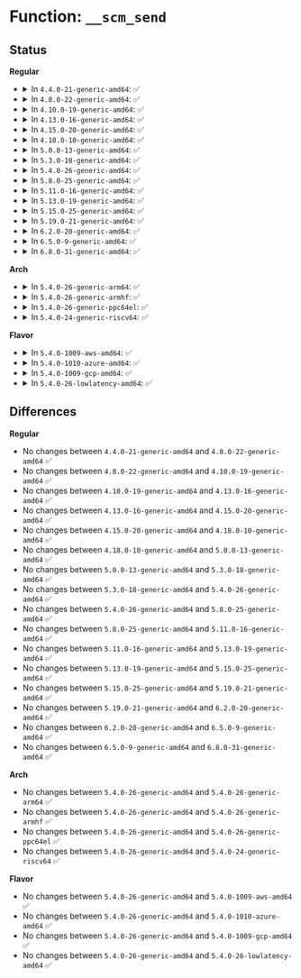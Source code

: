 # Function: <code>__scm_send</code>

## Status
<b>Regular</b>
<ul>
<li>
<details>
<summary>In <code>4.4.0-21-generic-amd64</code>: ✅</summary>

```c
int __scm_send(struct socket * sock, struct msghdr * msg, struct scm_cookie * p)
```

```json
{
  "name": "__scm_send",
  "collision_type": "Unique Global",
  "inline_type": "No",
  "funcs": [
    {
      "addr": 18446744071586244240,
      "name": "__scm_send",
      "external": true,
      "loc": "net/core/scm.c:133",
      "file": "net/core/scm.c",
      "inline": "seen, unknown",
      "caller_inline": [],
      "caller_func": [
        "net/netlink/af_netlink.c:netlink_sendmsg",
        "net/unix/af_unix.c:maybe_init_creds",
        "net/unix/af_unix.c:unix_stream_sendmsg",
        "net/unix/af_unix.c:unix_dgram_sendmsg"
      ]
    }
  ],
  "symbols": [
    {
      "addr": 18446744071586244240,
      "name": "__scm_send",
      "section": ".text",
      "bind": "STB_GLOBAL",
      "size": 1024
    }
  ]
}
```
</details>
</li>
<li>
<details>
<summary>In <code>4.8.0-22-generic-amd64</code>: ✅</summary>

```c
int __scm_send(struct socket * sock, struct msghdr * msg, struct scm_cookie * p)
```

```json
{
  "name": "__scm_send",
  "collision_type": "Unique Global",
  "inline_type": "No",
  "funcs": [
    {
      "addr": 18446744071586668080,
      "name": "__scm_send",
      "external": true,
      "loc": "net/core/scm.c:133",
      "file": "net/core/scm.c",
      "inline": "seen, unknown",
      "caller_inline": [],
      "caller_func": [
        "net/netlink/af_netlink.c:netlink_sendmsg",
        "net/unix/af_unix.c:unix_stream_sendmsg",
        "net/unix/af_unix.c:unix_dgram_sendmsg",
        "net/unix/af_unix.c:maybe_init_creds"
      ]
    }
  ],
  "symbols": [
    {
      "addr": 18446744071586668080,
      "name": "__scm_send",
      "section": ".text",
      "bind": "STB_GLOBAL",
      "size": 1030
    }
  ]
}
```
</details>
</li>
<li>
<details>
<summary>In <code>4.10.0-19-generic-amd64</code>: ✅</summary>

```c
int __scm_send(struct socket * sock, struct msghdr * msg, struct scm_cookie * p)
```

```json
{
  "name": "__scm_send",
  "collision_type": "Unique Global",
  "inline_type": "No",
  "funcs": [
    {
      "addr": 18446744071586853040,
      "name": "__scm_send",
      "external": true,
      "loc": "net/core/scm.c:133",
      "file": "net/core/scm.c",
      "inline": "seen, unknown",
      "caller_inline": [],
      "caller_func": [
        "net/netlink/af_netlink.c:netlink_sendmsg",
        "net/unix/af_unix.c:unix_stream_sendmsg",
        "net/unix/af_unix.c:unix_dgram_sendmsg",
        "net/unix/af_unix.c:maybe_init_creds"
      ]
    }
  ],
  "symbols": [
    {
      "addr": 18446744071586853040,
      "name": "__scm_send",
      "section": ".text",
      "bind": "STB_GLOBAL",
      "size": 1030
    }
  ]
}
```
</details>
</li>
<li>
<details>
<summary>In <code>4.13.0-16-generic-amd64</code>: ✅</summary>

```c
int __scm_send(struct socket * sock, struct msghdr * msg, struct scm_cookie * p)
```

```json
{
  "name": "__scm_send",
  "collision_type": "Unique Global",
  "inline_type": "No",
  "funcs": [
    {
      "addr": 18446744071586976256,
      "name": "__scm_send",
      "external": true,
      "loc": "net/core/scm.c:134",
      "file": "net/core/scm.c",
      "inline": "seen, unknown",
      "caller_inline": [],
      "caller_func": [
        "net/netlink/af_netlink.c:netlink_sendmsg",
        "net/unix/af_unix.c:unix_stream_sendmsg",
        "net/unix/af_unix.c:unix_dgram_sendmsg",
        "net/unix/af_unix.c:maybe_init_creds"
      ]
    }
  ],
  "symbols": [
    {
      "addr": 18446744071586976256,
      "name": "__scm_send",
      "section": ".text",
      "bind": "STB_GLOBAL",
      "size": 1010
    }
  ]
}
```
</details>
</li>
<li>
<details>
<summary>In <code>4.15.0-20-generic-amd64</code>: ✅</summary>

```c
int __scm_send(struct socket * sock, struct msghdr * msg, struct scm_cookie * p)
```

```json
{
  "name": "__scm_send",
  "collision_type": "Unique Global",
  "inline_type": "No",
  "funcs": [
    {
      "addr": 18446744071587474464,
      "name": "__scm_send",
      "external": true,
      "loc": "net/core/scm.c:134",
      "file": "net/core/scm.c",
      "inline": "seen, unknown",
      "caller_inline": [],
      "caller_func": [
        "net/netlink/af_netlink.c:netlink_sendmsg",
        "net/unix/af_unix.c:unix_stream_sendmsg",
        "net/unix/af_unix.c:unix_dgram_sendmsg",
        "net/unix/af_unix.c:maybe_init_creds"
      ]
    }
  ],
  "symbols": [
    {
      "addr": 18446744071587474464,
      "name": "__scm_send",
      "section": ".text",
      "bind": "STB_GLOBAL",
      "size": 997
    }
  ]
}
```
</details>
</li>
<li>
<details>
<summary>In <code>4.18.0-10-generic-amd64</code>: ✅</summary>

```c
int __scm_send(struct socket * sock, struct msghdr * msg, struct scm_cookie * p)
```

```json
{
  "name": "__scm_send",
  "collision_type": "Unique Global",
  "inline_type": "No",
  "funcs": [
    {
      "addr": 18446744071587779424,
      "name": "__scm_send",
      "external": true,
      "loc": "net/core/scm.c:134",
      "file": "net/core/scm.c",
      "inline": "seen, unknown",
      "caller_inline": [],
      "caller_func": [
        "net/netlink/af_netlink.c:netlink_sendmsg",
        "net/unix/af_unix.c:unix_stream_sendmsg",
        "net/unix/af_unix.c:unix_dgram_sendmsg",
        "net/unix/af_unix.c:maybe_init_creds"
      ]
    }
  ],
  "symbols": [
    {
      "addr": 18446744071587779424,
      "name": "__scm_send",
      "section": ".text",
      "bind": "STB_GLOBAL",
      "size": 982
    }
  ]
}
```
</details>
</li>
<li>
<details>
<summary>In <code>5.0.0-13-generic-amd64</code>: ✅</summary>

```c
int __scm_send(struct socket * sock, struct msghdr * msg, struct scm_cookie * p)
```

```json
{
  "name": "__scm_send",
  "collision_type": "Unique Global",
  "inline_type": "No",
  "funcs": [
    {
      "addr": 18446744071587912336,
      "name": "__scm_send",
      "external": true,
      "loc": "net/core/scm.c:134",
      "file": "net/core/scm.c",
      "inline": "seen, unknown",
      "caller_inline": [],
      "caller_func": [
        "net/netlink/af_netlink.c:netlink_sendmsg",
        "net/unix/af_unix.c:unix_stream_sendmsg",
        "net/unix/af_unix.c:unix_dgram_sendmsg",
        "net/unix/af_unix.c:maybe_init_creds"
      ]
    }
  ],
  "symbols": [
    {
      "addr": 18446744071587912336,
      "name": "__scm_send",
      "section": ".text",
      "bind": "STB_GLOBAL",
      "size": 988
    }
  ]
}
```
</details>
</li>
<li>
<details>
<summary>In <code>5.3.0-18-generic-amd64</code>: ✅</summary>

```c
int __scm_send(struct socket * sock, struct msghdr * msg, struct scm_cookie * p)
```

```json
{
  "name": "__scm_send",
  "collision_type": "Unique Global",
  "inline_type": "No",
  "funcs": [
    {
      "addr": 18446744071588220384,
      "name": "__scm_send",
      "external": true,
      "loc": "net/core/scm.c:131",
      "file": "net/core/scm.c",
      "inline": "seen, unknown",
      "caller_inline": [],
      "caller_func": [
        "net/netlink/af_netlink.c:netlink_sendmsg",
        "net/unix/af_unix.c:unix_stream_sendmsg",
        "net/unix/af_unix.c:unix_dgram_sendmsg",
        "net/unix/af_unix.c:maybe_init_creds"
      ]
    }
  ],
  "symbols": [
    {
      "addr": 18446744071588220384,
      "name": "__scm_send",
      "section": ".text",
      "bind": "STB_GLOBAL",
      "size": 1018
    }
  ]
}
```
</details>
</li>
<li>
<details>
<summary>In <code>5.4.0-26-generic-amd64</code>: ✅</summary>

```c
int __scm_send(struct socket * sock, struct msghdr * msg, struct scm_cookie * p)
```

```json
{
  "name": "__scm_send",
  "collision_type": "Unique Global",
  "inline_type": "No",
  "funcs": [
    {
      "addr": 18446744071588424992,
      "name": "__scm_send",
      "external": true,
      "loc": "net/core/scm.c:131",
      "file": "net/core/scm.c",
      "inline": "seen, unknown",
      "caller_inline": [],
      "caller_func": [
        "net/netlink/af_netlink.c:netlink_sendmsg",
        "net/unix/af_unix.c:unix_stream_sendmsg",
        "net/unix/af_unix.c:unix_dgram_sendmsg",
        "net/unix/af_unix.c:maybe_init_creds"
      ]
    }
  ],
  "symbols": [
    {
      "addr": 18446744071588424992,
      "name": "__scm_send",
      "section": ".text",
      "bind": "STB_GLOBAL",
      "size": 1018
    }
  ]
}
```
</details>
</li>
<li>
<details>
<summary>In <code>5.8.0-25-generic-amd64</code>: ✅</summary>

```c
int __scm_send(struct socket * sock, struct msghdr * msg, struct scm_cookie * p)
```

```json
{
  "name": "__scm_send",
  "collision_type": "Unique Global",
  "inline_type": "No",
  "funcs": [
    {
      "addr": 18446744071589293408,
      "name": "__scm_send",
      "external": true,
      "loc": "net/core/scm.c:131",
      "file": "net/core/scm.c",
      "inline": "seen, unknown",
      "caller_inline": [],
      "caller_func": [
        "net/netlink/af_netlink.c:netlink_sendmsg",
        "net/unix/af_unix.c:unix_stream_sendmsg",
        "net/unix/af_unix.c:unix_dgram_sendmsg",
        "net/unix/af_unix.c:maybe_init_creds"
      ]
    }
  ],
  "symbols": [
    {
      "addr": 18446744071589293408,
      "name": "__scm_send",
      "section": ".text",
      "bind": "STB_GLOBAL",
      "size": 1091
    }
  ]
}
```
</details>
</li>
<li>
<details>
<summary>In <code>5.11.0-16-generic-amd64</code>: ✅</summary>

```c
int __scm_send(struct socket * sock, struct msghdr * msg, struct scm_cookie * p)
```

```json
{
  "name": "__scm_send",
  "collision_type": "Unique Global",
  "inline_type": "No",
  "funcs": [
    {
      "addr": 18446744071589291984,
      "name": "__scm_send",
      "external": true,
      "loc": "net/core/scm.c:131",
      "file": "net/core/scm.c",
      "inline": "seen, unknown",
      "caller_inline": [],
      "caller_func": [
        "net/netlink/af_netlink.c:netlink_sendmsg",
        "net/unix/af_unix.c:unix_stream_sendmsg",
        "net/unix/af_unix.c:unix_dgram_sendmsg",
        "net/unix/af_unix.c:maybe_init_creds"
      ]
    }
  ],
  "symbols": [
    {
      "addr": 18446744071589291984,
      "name": "__scm_send",
      "section": ".text",
      "bind": "STB_GLOBAL",
      "size": 1091
    }
  ]
}
```
</details>
</li>
<li>
<details>
<summary>In <code>5.13.0-19-generic-amd64</code>: ✅</summary>

```c
int __scm_send(struct socket * sock, struct msghdr * msg, struct scm_cookie * p)
```

```json
{
  "name": "__scm_send",
  "collision_type": "Unique Global",
  "inline_type": "No",
  "funcs": [
    {
      "addr": 18446744071589185856,
      "name": "__scm_send",
      "external": true,
      "loc": "net/core/scm.c:131",
      "file": "net/core/scm.c",
      "inline": "seen, unknown",
      "caller_inline": [],
      "caller_func": [
        "net/netlink/af_netlink.c:netlink_sendmsg",
        "net/unix/af_unix.c:unix_stream_sendmsg",
        "net/unix/af_unix.c:unix_dgram_sendmsg",
        "net/unix/af_unix.c:maybe_init_creds"
      ]
    }
  ],
  "symbols": [
    {
      "addr": 18446744071589185856,
      "name": "__scm_send",
      "section": ".text",
      "bind": "STB_GLOBAL",
      "size": 1089
    }
  ]
}
```
</details>
</li>
<li>
<details>
<summary>In <code>5.15.0-25-generic-amd64</code>: ✅</summary>

```c
int __scm_send(struct socket * sock, struct msghdr * msg, struct scm_cookie * p)
```

```json
{
  "name": "__scm_send",
  "collision_type": "Unique Global",
  "inline_type": "No",
  "funcs": [
    {
      "addr": 18446744071589907328,
      "name": "__scm_send",
      "external": true,
      "loc": "net/core/scm.c:131",
      "file": "net/core/scm.c",
      "inline": "seen, unknown",
      "caller_inline": [],
      "caller_func": [
        "net/netlink/af_netlink.c:netlink_sendmsg",
        "net/unix/af_unix.c:unix_stream_sendmsg",
        "net/unix/af_unix.c:unix_dgram_sendmsg",
        "net/unix/af_unix.c:maybe_init_creds"
      ]
    }
  ],
  "symbols": [
    {
      "addr": 18446744071589907328,
      "name": "__scm_send",
      "section": ".text",
      "bind": "STB_GLOBAL",
      "size": 1089
    }
  ]
}
```
</details>
</li>
<li>
<details>
<summary>In <code>5.19.0-21-generic-amd64</code>: ✅</summary>

```c
int __scm_send(struct socket * sock, struct msghdr * msg, struct scm_cookie * p)
```

```json
{
  "name": "__scm_send",
  "collision_type": "Unique Global",
  "inline_type": "No",
  "funcs": [
    {
      "addr": 18446744071591437408,
      "name": "__scm_send",
      "external": true,
      "loc": "net/core/scm.c:131",
      "file": "net/core/scm.c",
      "inline": "seen, unknown",
      "caller_inline": [],
      "caller_func": [
        "net/netlink/af_netlink.c:netlink_sendmsg",
        "net/unix/af_unix.c:unix_stream_sendmsg",
        "net/unix/af_unix.c:unix_dgram_sendmsg",
        "net/unix/af_unix.c:maybe_init_creds"
      ]
    }
  ],
  "symbols": [
    {
      "addr": 18446744071591437408,
      "name": "__scm_send",
      "section": ".text",
      "bind": "STB_GLOBAL",
      "size": 1119
    }
  ]
}
```
</details>
</li>
<li>
<details>
<summary>In <code>6.2.0-20-generic-amd64</code>: ✅</summary>

```c
int __scm_send(struct socket * sock, struct msghdr * msg, struct scm_cookie * p)
```

```json
{
  "name": "__scm_send",
  "collision_type": "Unique Global",
  "inline_type": "No",
  "funcs": [
    {
      "addr": 18446744071593203952,
      "name": "__scm_send",
      "external": true,
      "loc": "net/core/scm.c:131",
      "file": "net/core/scm.c",
      "inline": "seen, unknown",
      "caller_inline": [],
      "caller_func": [
        "net/netlink/af_netlink.c:netlink_sendmsg",
        "net/unix/af_unix.c:unix_stream_sendmsg",
        "net/unix/af_unix.c:unix_dgram_sendmsg",
        "net/unix/af_unix.c:maybe_init_creds"
      ]
    }
  ],
  "symbols": [
    {
      "addr": 18446744071593203952,
      "name": "__scm_send",
      "section": ".text",
      "bind": "STB_GLOBAL",
      "size": 1119
    }
  ]
}
```
</details>
</li>
<li>
<details>
<summary>In <code>6.5.0-9-generic-amd64</code>: ✅</summary>

```c
int __scm_send(struct socket * sock, struct msghdr * msg, struct scm_cookie * p)
```

```json
{
  "name": "__scm_send",
  "collision_type": "Unique Global",
  "inline_type": "No",
  "funcs": [
    {
      "addr": 18446744071593664064,
      "name": "__scm_send",
      "external": true,
      "loc": "net/core/scm.c:131",
      "file": "net/core/scm.c",
      "inline": "seen, unknown",
      "caller_inline": [],
      "caller_func": [
        "net/netlink/af_netlink.c:netlink_sendmsg",
        "net/unix/af_unix.c:unix_stream_sendmsg",
        "net/unix/af_unix.c:unix_dgram_sendmsg"
      ]
    }
  ],
  "symbols": [
    {
      "addr": 18446744071593664064,
      "name": "__scm_send",
      "section": ".text",
      "bind": "STB_GLOBAL",
      "size": 1170
    }
  ]
}
```
</details>
</li>
<li>
<details>
<summary>In <code>6.8.0-31-generic-amd64</code>: ✅</summary>

```c
int __scm_send(struct socket * sock, struct msghdr * msg, struct scm_cookie * p)
```

```json
{
  "name": "__scm_send",
  "collision_type": "Unique Global",
  "inline_type": "No",
  "funcs": [
    {
      "addr": 18446744071594442080,
      "name": "__scm_send",
      "external": true,
      "loc": "net/core/scm.c:137",
      "file": "net/core/scm.c",
      "inline": "seen, unknown",
      "caller_inline": [],
      "caller_func": [
        "net/netlink/af_netlink.c:netlink_sendmsg",
        "net/unix/af_unix.c:unix_stream_sendmsg",
        "net/unix/af_unix.c:unix_dgram_sendmsg"
      ]
    }
  ],
  "symbols": [
    {
      "addr": 18446744071594442080,
      "name": "__scm_send",
      "section": ".text",
      "bind": "STB_GLOBAL",
      "size": 1206
    }
  ]
}
```
</details>
</li>
</ul>
<b>Arch</b>
<ul>
<li>
<details>
<summary>In <code>5.4.0-26-generic-arm64</code>: ✅</summary>

```c
int __scm_send(struct socket * sock, struct msghdr * msg, struct scm_cookie * p)
```

```json
{
  "name": "__scm_send",
  "collision_type": "Unique Global",
  "inline_type": "No",
  "funcs": [
    {
      "addr": 18446603336501942824,
      "name": "__scm_send",
      "external": true,
      "loc": "net/core/scm.c:131",
      "file": "net/core/scm.c",
      "inline": "seen, unknown",
      "caller_inline": [],
      "caller_func": [
        "net/netlink/af_netlink.c:netlink_sendmsg",
        "net/unix/af_unix.c:unix_stream_sendmsg",
        "net/unix/af_unix.c:unix_dgram_sendmsg",
        "net/unix/af_unix.c:maybe_init_creds"
      ]
    }
  ],
  "symbols": [
    {
      "addr": 18446603336501942824,
      "name": "__scm_send",
      "section": ".text",
      "bind": "STB_GLOBAL",
      "size": 1016
    }
  ]
}
```
</details>
</li>
<li>
<details>
<summary>In <code>5.4.0-26-generic-armhf</code>: ✅</summary>

```c
int __scm_send(struct socket * sock, struct msghdr * msg, struct scm_cookie * p)
```

```json
{
  "name": "__scm_send",
  "collision_type": "Unique Global",
  "inline_type": "No",
  "funcs": [
    {
      "addr": 3234699992,
      "name": "__scm_send",
      "external": true,
      "loc": "net/core/scm.c:131",
      "file": "net/core/scm.c",
      "inline": "seen, unknown",
      "caller_inline": [],
      "caller_func": [
        "net/netlink/af_netlink.c:netlink_sendmsg",
        "net/unix/af_unix.c:unix_stream_sendpage",
        "net/unix/af_unix.c:unix_stream_sendmsg",
        "net/unix/af_unix.c:unix_dgram_sendmsg"
      ]
    }
  ],
  "symbols": [
    {
      "addr": 3234699992,
      "name": "__scm_send",
      "section": ".text",
      "bind": "STB_GLOBAL",
      "size": 1084
    }
  ]
}
```
</details>
</li>
<li>
<details>
<summary>In <code>5.4.0-26-generic-ppc64el</code>: ✅</summary>

```c
int __scm_send(struct socket * sock, struct msghdr * msg, struct scm_cookie * p)
```

```json
{
  "name": "__scm_send",
  "collision_type": "Unique Global",
  "inline_type": "No",
  "funcs": [
    {
      "addr": 13835058055295364560,
      "name": "__scm_send",
      "external": true,
      "loc": "net/core/scm.c:131",
      "file": "net/core/scm.c",
      "inline": "seen, unknown",
      "caller_inline": [],
      "caller_func": [
        "net/netlink/af_netlink.c:netlink_sendmsg",
        "net/unix/af_unix.c:unix_stream_sendmsg",
        "net/unix/af_unix.c:unix_dgram_sendmsg",
        "net/unix/af_unix.c:maybe_init_creds"
      ]
    }
  ],
  "symbols": [
    {
      "addr": 13835058055295364560,
      "name": "__scm_send",
      "section": ".text",
      "bind": "STB_GLOBAL",
      "size": 1352
    }
  ]
}
```
</details>
</li>
<li>
<details>
<summary>In <code>5.4.0-24-generic-riscv64</code>: ✅</summary>

```c
int __scm_send(struct socket * sock, struct msghdr * msg, struct scm_cookie * p)
```

```json
{
  "name": "__scm_send",
  "collision_type": "Unique Global",
  "inline_type": "No",
  "funcs": [
    {
      "addr": 18446743936278248892,
      "name": "__scm_send",
      "external": true,
      "loc": "net/core/scm.c:131",
      "file": "net/core/scm.c",
      "inline": "seen, unknown",
      "caller_inline": [],
      "caller_func": [
        "net/netlink/af_netlink.c:netlink_sendmsg",
        "net/unix/af_unix.c:unix_stream_sendmsg",
        "net/unix/af_unix.c:unix_dgram_sendmsg",
        "net/unix/af_unix.c:maybe_init_creds"
      ]
    }
  ],
  "symbols": [
    {
      "addr": 18446743936278248892,
      "name": "__scm_send",
      "section": ".text",
      "bind": "STB_GLOBAL",
      "size": 912
    }
  ]
}
```
</details>
</li>
</ul>
<b>Flavor</b>
<ul>
<li>
<details>
<summary>In <code>5.4.0-1009-aws-amd64</code>: ✅</summary>

```c
int __scm_send(struct socket * sock, struct msghdr * msg, struct scm_cookie * p)
```

```json
{
  "name": "__scm_send",
  "collision_type": "Unique Global",
  "inline_type": "No",
  "funcs": [
    {
      "addr": 18446744071588031776,
      "name": "__scm_send",
      "external": true,
      "loc": "net/core/scm.c:131",
      "file": "net/core/scm.c",
      "inline": "seen, unknown",
      "caller_inline": [],
      "caller_func": [
        "net/netlink/af_netlink.c:netlink_sendmsg",
        "net/unix/af_unix.c:unix_stream_sendmsg",
        "net/unix/af_unix.c:unix_dgram_sendmsg",
        "net/unix/af_unix.c:maybe_init_creds"
      ]
    }
  ],
  "symbols": [
    {
      "addr": 18446744071588031776,
      "name": "__scm_send",
      "section": ".text",
      "bind": "STB_GLOBAL",
      "size": 1018
    }
  ]
}
```
</details>
</li>
<li>
<details>
<summary>In <code>5.4.0-1010-azure-amd64</code>: ✅</summary>

```c
int __scm_send(struct socket * sock, struct msghdr * msg, struct scm_cookie * p)
```

```json
{
  "name": "__scm_send",
  "collision_type": "Unique Global",
  "inline_type": "No",
  "funcs": [
    {
      "addr": 18446744071587744864,
      "name": "__scm_send",
      "external": true,
      "loc": "net/core/scm.c:131",
      "file": "net/core/scm.c",
      "inline": "seen, unknown",
      "caller_inline": [],
      "caller_func": [
        "net/netlink/af_netlink.c:netlink_sendmsg",
        "net/unix/af_unix.c:unix_stream_sendmsg",
        "net/unix/af_unix.c:unix_dgram_sendmsg",
        "net/unix/af_unix.c:maybe_init_creds"
      ]
    }
  ],
  "symbols": [
    {
      "addr": 18446744071587744864,
      "name": "__scm_send",
      "section": ".text",
      "bind": "STB_GLOBAL",
      "size": 1018
    }
  ]
}
```
</details>
</li>
<li>
<details>
<summary>In <code>5.4.0-1009-gcp-amd64</code>: ✅</summary>

```c
int __scm_send(struct socket * sock, struct msghdr * msg, struct scm_cookie * p)
```

```json
{
  "name": "__scm_send",
  "collision_type": "Unique Global",
  "inline_type": "No",
  "funcs": [
    {
      "addr": 18446744071588363552,
      "name": "__scm_send",
      "external": true,
      "loc": "net/core/scm.c:131",
      "file": "net/core/scm.c",
      "inline": "seen, unknown",
      "caller_inline": [],
      "caller_func": [
        "net/netlink/af_netlink.c:netlink_sendmsg",
        "net/unix/af_unix.c:unix_stream_sendmsg",
        "net/unix/af_unix.c:unix_dgram_sendmsg",
        "net/unix/af_unix.c:maybe_init_creds"
      ]
    }
  ],
  "symbols": [
    {
      "addr": 18446744071588363552,
      "name": "__scm_send",
      "section": ".text",
      "bind": "STB_GLOBAL",
      "size": 1018
    }
  ]
}
```
</details>
</li>
<li>
<details>
<summary>In <code>5.4.0-26-lowlatency-amd64</code>: ✅</summary>

```c
int __scm_send(struct socket * sock, struct msghdr * msg, struct scm_cookie * p)
```

```json
{
  "name": "__scm_send",
  "collision_type": "Unique Global",
  "inline_type": "No",
  "funcs": [
    {
      "addr": 18446744071588499120,
      "name": "__scm_send",
      "external": true,
      "loc": "net/core/scm.c:131",
      "file": "net/core/scm.c",
      "inline": "seen, unknown",
      "caller_inline": [],
      "caller_func": [
        "net/netlink/af_netlink.c:netlink_sendmsg",
        "net/unix/af_unix.c:unix_stream_sendmsg",
        "net/unix/af_unix.c:unix_dgram_sendmsg",
        "net/unix/af_unix.c:maybe_init_creds"
      ]
    }
  ],
  "symbols": [
    {
      "addr": 18446744071588499120,
      "name": "__scm_send",
      "section": ".text",
      "bind": "STB_GLOBAL",
      "size": 1018
    }
  ]
}
```
</details>
</li>
</ul>

## Differences
<b>Regular</b>
<ul>
<li>
No changes between <code>4.4.0-21-generic-amd64</code> and <code>4.8.0-22-generic-amd64</code> ✅
</li>
<li>
No changes between <code>4.8.0-22-generic-amd64</code> and <code>4.10.0-19-generic-amd64</code> ✅
</li>
<li>
No changes between <code>4.10.0-19-generic-amd64</code> and <code>4.13.0-16-generic-amd64</code> ✅
</li>
<li>
No changes between <code>4.13.0-16-generic-amd64</code> and <code>4.15.0-20-generic-amd64</code> ✅
</li>
<li>
No changes between <code>4.15.0-20-generic-amd64</code> and <code>4.18.0-10-generic-amd64</code> ✅
</li>
<li>
No changes between <code>4.18.0-10-generic-amd64</code> and <code>5.0.0-13-generic-amd64</code> ✅
</li>
<li>
No changes between <code>5.0.0-13-generic-amd64</code> and <code>5.3.0-18-generic-amd64</code> ✅
</li>
<li>
No changes between <code>5.3.0-18-generic-amd64</code> and <code>5.4.0-26-generic-amd64</code> ✅
</li>
<li>
No changes between <code>5.4.0-26-generic-amd64</code> and <code>5.8.0-25-generic-amd64</code> ✅
</li>
<li>
No changes between <code>5.8.0-25-generic-amd64</code> and <code>5.11.0-16-generic-amd64</code> ✅
</li>
<li>
No changes between <code>5.11.0-16-generic-amd64</code> and <code>5.13.0-19-generic-amd64</code> ✅
</li>
<li>
No changes between <code>5.13.0-19-generic-amd64</code> and <code>5.15.0-25-generic-amd64</code> ✅
</li>
<li>
No changes between <code>5.15.0-25-generic-amd64</code> and <code>5.19.0-21-generic-amd64</code> ✅
</li>
<li>
No changes between <code>5.19.0-21-generic-amd64</code> and <code>6.2.0-20-generic-amd64</code> ✅
</li>
<li>
No changes between <code>6.2.0-20-generic-amd64</code> and <code>6.5.0-9-generic-amd64</code> ✅
</li>
<li>
No changes between <code>6.5.0-9-generic-amd64</code> and <code>6.8.0-31-generic-amd64</code> ✅
</li>
</ul>
<b>Arch</b>
<ul>
<li>
No changes between <code>5.4.0-26-generic-amd64</code> and <code>5.4.0-26-generic-arm64</code> ✅
</li>
<li>
No changes between <code>5.4.0-26-generic-amd64</code> and <code>5.4.0-26-generic-armhf</code> ✅
</li>
<li>
No changes between <code>5.4.0-26-generic-amd64</code> and <code>5.4.0-26-generic-ppc64el</code> ✅
</li>
<li>
No changes between <code>5.4.0-26-generic-amd64</code> and <code>5.4.0-24-generic-riscv64</code> ✅
</li>
</ul>
<b>Flavor</b>
<ul>
<li>
No changes between <code>5.4.0-26-generic-amd64</code> and <code>5.4.0-1009-aws-amd64</code> ✅
</li>
<li>
No changes between <code>5.4.0-26-generic-amd64</code> and <code>5.4.0-1010-azure-amd64</code> ✅
</li>
<li>
No changes between <code>5.4.0-26-generic-amd64</code> and <code>5.4.0-1009-gcp-amd64</code> ✅
</li>
<li>
No changes between <code>5.4.0-26-generic-amd64</code> and <code>5.4.0-26-lowlatency-amd64</code> ✅
</li>
</ul>
